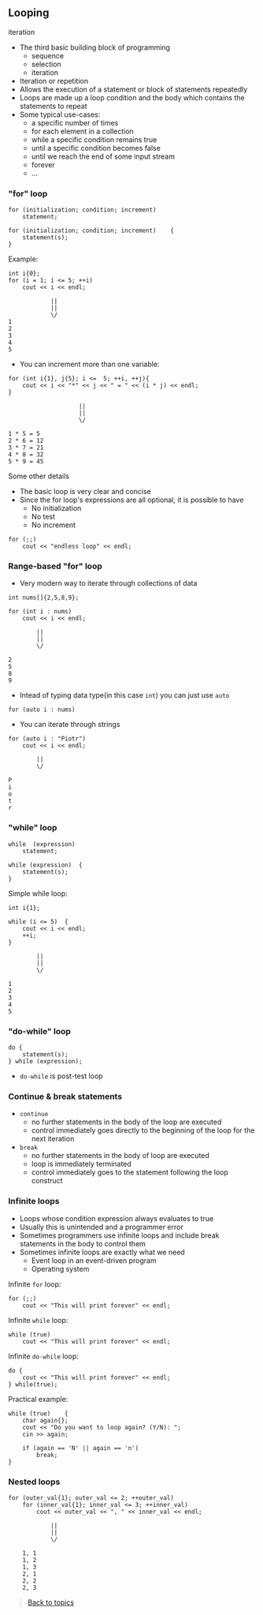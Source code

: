 ## Looping
iteration
- The third basic building block of programming
  - sequence 
  - selection
  - iteration
- Iteration or repetition
- Allows the execution of a statement or block of statements repeatedly
- Loops are made up a loop condition and the body which  contains the statements to repeat
- Some typical use-cases:
  - a specific number of times
  - for each element in a collection
  - while a specific condition remains true
  - until a specific condition becomes false
  - until we reach the end of some input stream
  - forever
  - ...
### "for" loop
```
for (initialization; condition; increment)
    statement;
```
```
for (initialization; condition; increment)    {
    statement(s);
}
```
Example:
```
int i{0};
for (i = 1; i <= 5; ++i)
    cout << i << endl;

            ||
            ||
            \/
1
2
3
4
5
```
- You can increment more than one variable:
```
for (int i{1}, j{5}; i <=  5; ++i, ++j){
    cout << i << "*" << j << " = " << (i * j) << endl;
} 
                    
                    ||
                    ||
                    \/

1 * 5 = 5
2 * 6 = 12
3 * 7 = 21
4 * 8 = 32
5 * 9 = 45
```

Some other details
- The basic loop is very clear and concise
- Since the for loop's expressions are all optional, it is possible to have 
  - No initialization
  - No test
  - No increment
```
for (;;)
    cout << "endless loop" << endl;
```
### Range-based "for" loop
- Very modern way to iterate through collections of data
```
int nums[]{2,5,8,9};

for (int i : nums)
    cout << i << endl;

        ||
        ||
        \/

2
5
8
9
```
- Intead of typing data type(in this case `int`) you can just use `auto`
```
for (auto i : nums)
```
- You can iterate through strings
```
for (auto i : "Piotr")
    cout << i << endl;

        ||
        \/

P
i
o
t
r
```
### "while" loop
```
while  (expression)
    statement;
```
```
while (expression)  {
    statement(s);
}
```
Simple while loop:
```
int i{1};

while (i <= 5)  {
    cout << i << endl;
    ++i;
}
        
        ||
        ||
        \/

1
2
3
4
5
```
### "do-while" loop
```
do {
    statement(s);
} while (expression);
```
- `do-while` is post-test loop

### Continue & break statements
- `continue`
  - no further statements in the body of the loop are executed
  - control immediately goes directly to the beginning of the loop for the next iteration
- `break`
  - no further statements in the body of loop are executed
  - loop is immediately terminated
  - control immediately goes to the statement following the loop construct
### Infinite loops
- Loops whose condition expression always evaluates to true
- Usually this is unintended and a programmer error
- Sometimes programmers use infinite loops and include  break statements in the body to control them
- Sometimes infinite loops are exactly what we need
  - Event loop in an event-driven program
  - Operating system<br>

Infinite `for` loop:
```
for (;;)
    cout << "This will print forever" << endl;
```
Infinite `while` loop:
```
while (true)
    cout << "This will print forever" << endl;
```
Infinite `do-while` loop:
```
do {
    cout << "This will print forever" << endl;
} while(true);
```

Practical example:
```
while (true)    {
    char again{};
    cout << "Do you want to loop again? (Y/N): ";
    cin >> again;

    if (again == 'N' || again == 'n')
        break;
}
```
### Nested loops
```
for (outer_val{1}; outer_val <= 2; ++outer_val)
    for (inner_val{1}; inner_val <= 3; ++inner_val)
        cout << outer_val << ", " << inner_val << endl;

            ||
            ||
            \/

    1, 1
    1, 2
    1, 3
    2, 1
    2, 2
    2, 3
```
> [Back to topics](contents.md)

    